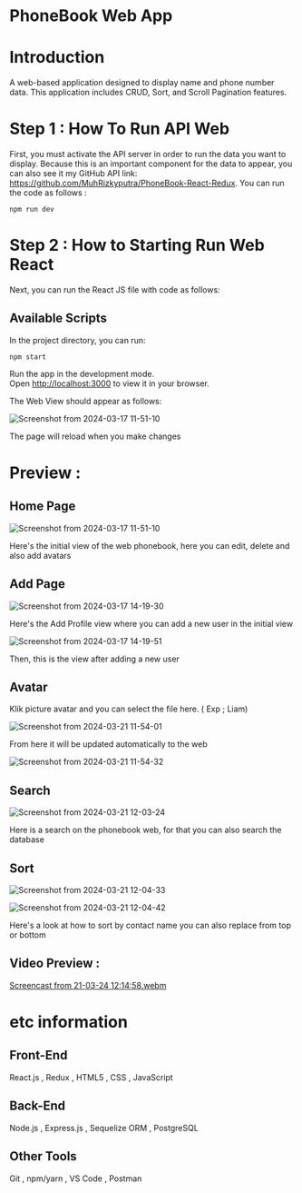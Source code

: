 # PhoneBook Web App

# Introduction

A web-based application designed to display name and phone number data. This application includes CRUD, Sort, and Scroll Pagination features.

# Step 1 : How To Run API Web

First, you must activate the API server in order to run the data you want to display. Because this is an important component for the data to appear, you can also see it my GitHub API link: https://github.com/MuhRizkyputra/PhoneBook-React-Redux. You can run the code as follows :

`npm run dev`

# Step 2 : How to Starting Run Web React

Next, you can run the React JS file with code as follows:

## Available Scripts

In the project directory, you can run:

`npm start`

Run the app in the development mode.\
Open [http://localhost:3000](http://localhost:3000) to view it in your browser.

The Web View should appear as follows:

![Screenshot from 2024-03-17 11-51-10](https://github.com/MuhRizkyputra/PhoneBook-React-Redux/assets/146927082/0ed560f9-65a2-4e93-8087-4ea8058773a1)

The page will reload when you make changes

# Preview :

## Home Page

![Screenshot from 2024-03-17 11-51-10](https://github.com/MuhRizkyputra/PhoneBook-React-Redux/assets/146927082/0ed560f9-65a2-4e93-8087-4ea8058773a1)


Here's the initial view of the web phonebook, here you can edit, delete and also add avatars

## Add Page

![Screenshot from 2024-03-17 14-19-30](https://github.com/MuhRizkyputra/PhoneBook-React-Redux/assets/146927082/c7294378-f27e-453c-8d6a-919bce512459)


Here's the Add Profile view where you can add a new user in the initial view

![Screenshot from 2024-03-17 14-19-51](https://github.com/MuhRizkyputra/PhoneBook-React-Redux/assets/146927082/7e2819d7-6537-49f0-bbb0-7bf1e459aee8)

Then, this is the view after adding a new user


## Avatar

Klik picture avatar and you can select the file here. ( Exp ; Liam)

![Screenshot from 2024-03-21 11-54-01](https://github.com/MuhRizkyputra/PhoneBook-React-Redux/assets/146927082/48c252ad-509c-4a40-94a2-4771e45f391a)

From here it will be updated automatically to the web

![Screenshot from 2024-03-21 11-54-32](https://github.com/MuhRizkyputra/PhoneBook-React-Redux/assets/146927082/30e2665a-8f87-4076-91ac-7472b19f8fba)

## Search 

![Screenshot from 2024-03-21 12-03-24](https://github.com/MuhRizkyputra/PhoneBook-React-Redux/assets/146927082/eaf30c9f-182c-4818-8b93-10bb97118ebe)

Here is a search on the phonebook web, for that you can also search the database

## Sort

![Screenshot from 2024-03-21 12-04-33](https://github.com/MuhRizkyputra/PhoneBook-React-Redux/assets/146927082/56f09865-fcd4-44a5-9a64-c811669b782d)

![Screenshot from 2024-03-21 12-04-42](https://github.com/MuhRizkyputra/PhoneBook-React-Redux/assets/146927082/0ad42244-95f1-4d7d-80d1-495be192a44b)

Here's a look at how to sort by contact name you can also replace from top or bottom

## Video Preview : 

[Screencast from 21-03-24 12:14:58.webm](https://github.com/MuhRizkyputra/PhoneBook-React-Redux/assets/146927082/d0f7e960-573a-48f9-a9d2-e94837dab186)

# etc information

## Front-End 

React.js , Redux , HTML5 , CSS , JavaScript

## Back-End  

Node.js , Express.js , Sequelize ORM , PostgreSQL

## Other Tools 

Git , npm/yarn , VS Code , Postman




